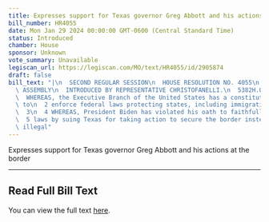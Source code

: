 ```yaml
---
title: Expresses support for Texas governor Greg Abbott and his actions at the border
bill_number: HR4055
date: Mon Jan 29 2024 00:00:00 GMT-0600 (Central Standard Time)
status: Introduced
chamber: House
sponsor: Unknown
vote_summary: Unavailable
legiscan_url: https://legiscan.com/MO/text/HR4055/id/2905874
draft: false
bill_text: "|\n  SECOND REGULAR SESSION\n  HOUSE RESOLUTION NO. 4055\n  102ND GENERAL\
  \ ASSEMBLY\n  INTRODUCED BY REPRESENTATIVE CHRISTOFANELLI.\n  5382H.01I DANARADEMANMILLER,ChiefClerk\n\
  \  WHEREAS, the Executive Branch of the United States has a constitutional duty\
  \ to\n  2 enforce federal laws protecting states, including immigration laws; and\n\
  \  3\n  4 WHEREAS, President Biden has violated his oath to faithfully execute immigration\n\
  \  5 laws by suing Texas for taking action to secure the border instead of prosecuting\
  \ illegal"
---
```

Expresses support for Texas governor Greg Abbott and his actions at the border

---

## Read Full Bill Text

You can view the full text [here](https://legiscan.com/MO/text/HR4055/id/2905874).
